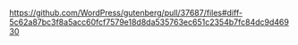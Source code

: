 https://github.com/WordPress/gutenberg/pull/37687/files#diff-5c62a87bc3f8a5acc60fcf7579e18d8da535763ec651c2354b7fc84dc9d46930